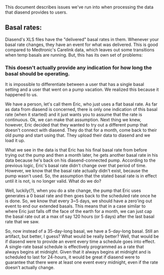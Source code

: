This document describes issues we've run into when processing the data that diasend provides to users.

## Basal rates:

Diasend's XLS files have the "delivered" basal rates in them.  Whenever your basal rate changes, they have an event for what was delivered.  This is good compared to Medtronic's Carelink data, which leaves out some transitions when temp basals are running.  But, this has its own set of problems:

### This doesn't actually provide any indication for how long the basal should be operating. 

It is impossible to differentiate between a user that has a single basal setting and a user that went on a pump vacation.  We realized this because it happened to us.

We have a person, let's call them Eric, who just uses a flat basal rate.  As far as data from diasend is concerned, there is only one indication of this basal rate (when it started) and it just wants you to assume that the rate is continuous.  Ok, we can make that assumption.  Next thing we knew, however, Eric decided that they wanted to try out a different pump that doesn't connect with diasend.  They do that for a month, come back to their old pump and start using that.  They upload their data to diasend and we load it up.

What we see in the data is that Eric has his final basal rate from before trying out the pump and then a month later, he gets another basal rate in his data because he's back on his diasend-connected pump.  According to the previous logic, Eric's basal rate didn't change over that period of time.  However, we know that the basal rate actually didn't exist, because the pump wasn't used.  So, the assumption that the stated basal rate is in effect until it is not, is no longer valid.  What do we do?

Well, luckily(?), when you do a site change, the pump that Eric uses generates a 0 basal rate and then goes back to the scheduled rate once he is done.  So, we know that every 3~5 days, we should have a zero'ing out event to end our extended basals.  This means that in a case similar to where Eric just falls off the face of the earth for a month, we can just cap the basal rate out at a max of say 120 hours (or 5 days) after the last basal rate that we saw.

So, now instead of a 35-day-long basal, we have a 5-day-long basal.  Still an artifact, but better, I guess?  What would be really better?  Well, that would be if diasend were to provide an event every time a schedule goes into effect.  A single-rate basal schedule is effectively programmed as a rate that always begins at midnight.  Given that it always begins at midnight and is scheduled to last for 24-hours, it would be great if diasend were to guarantee that there were at least one event every midnight, even if the rate doesn't actually change.
